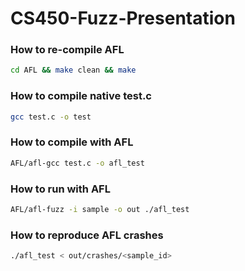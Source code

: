 # CS450-Fuzz-Presentation

### How to re-compile AFL
```bash
cd AFL && make clean && make
```
### How to compile native test.c
```bash
gcc test.c -o test
```
### How to compile with AFL
```bash
AFL/afl-gcc test.c -o afl_test
```
### How to run with AFL
```bash
AFL/afl-fuzz -i sample -o out ./afl_test
```
### How to reproduce AFL crashes
```bash
./afl_test < out/crashes/<sample_id>
```
